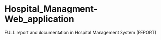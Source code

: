# Hospital_Managment-Web_application


FULL report and documentation in Hospital Management System (REPORT)
